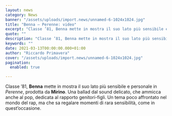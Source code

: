 ```yaml
---
layout: news
category: News
banner: "/assets/uploads/import.news/unnamed-6-1024x1024.jpg"
title: "Benna – Perenne: video"
excerpt: "Classe ’81, Benna mette in mostra il suo lato più sensibile e personale in Perenne, prodotta da Mirino. Una ballad dal sound delicato, che ammicca anche al pop, dedicata al rapporto genitori-figli. Un tema poco affrontato nel mondo del rap, ma che sa regalare momenti di rara sensibilità, come in quest’occasione"
quote: ""
description: "Classe ’81, Benna mette in mostra il suo lato più sensibile e personale in Perenne, prodotta da Mirino. Una ballad dal sound delicato, che ammicca anche al pop, dedicata al rapporto genitori-figli. Un tema poco affrontato nel mondo del rap, ma che sa regalare momenti di rara sensibilità, come in quest’occasione"
keywords: ""
date: 2021-03-13T00:00:00.000+01:00
author: "Riccardo Primavera"
cover: "/assets/uploads/import.news/unnamed-6-1024x1024.jpg"
pagination:
  enabled: true

---
```


Classe ’81, **Benna** mette in mostra il suo lato più sensibile e personale in _Perenne_, prodotta da **Mirino**. Una ballad dal sound delicato, che ammicca anche al pop, dedicata al rapporto genitori-figli. Un tema poco affrontato nel mondo del rap, ma che sa regalare momenti di rara sensibilità, come in quest’occasione.